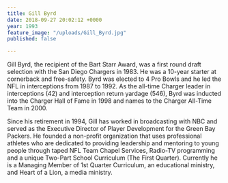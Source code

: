 ```yaml
---
title: Gill Byrd
date: 2018-09-27 20:02:12 +0000
year: 1993
feature_image: "/uploads/Gill_Byrd.jpg"
published: false

---
```

Gill Byrd, the recipient of the Bart Starr Award, was a first round draft selection with the San Diego Chargers in 1983. He was a 10-year starter at cornerback and free-safety. Byrd was elected to 4 Pro Bowls and he led the NFL in interceptions from 1987 to 1992. As the all-time Charger leader in interceptions (42) and interception return yardage (546), Byrd was inducted into the Charger Hall of Fame in 1998 and names to the Charger All-Time Team in 2000.

Since his retirement in 1994, Gill has worked in broadcasting with NBC and served as the Executive Director of Player Development for the Green Bay Packers. He founded a non-profit organization that uses professional athletes who are dedicated to providing leadership and mentoring to young people through taped NFL Team Chapel Services, Radio-TV programming and a unique Two-Part School Curriculum (The First Quarter). Currently he is a Managing Member of 1st Quarter Curriculum, an educational ministry, and Heart of a Lion, a media ministry.